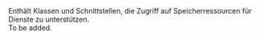 <Namespace Name="Microsoft.WindowsAzure.Storage">
  <Docs>
    <summary>Enthält Klassen und Schnittstellen, die Zugriff auf Speicherressourcen für Dienste zu unterstützen.</summary> 
    <remarks>To be added.</remarks>
  </Docs>
</Namespace>
